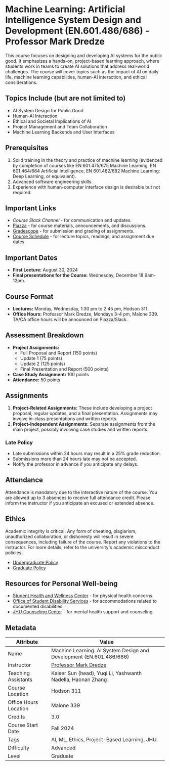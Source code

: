 # Machine Learning: Artificial Intelligence System Design and Development (EN.601.486/686) - Professor Mark Dredze

This course focuses on designing and developing AI systems for the public good. It emphasizes a hands-on, project-based learning approach, where students work in teams to create AI solutions that address real-world challenges. The course will cover topics such as the impact of AI on daily life, machine learning capabilities, human-AI interaction, and ethical considerations.

## Topics Include (but are not limited to)

- AI System Design for Public Good
- Human-AI Interaction
- Ethical and Societal Implications of AI
- Project Management and Team Collaboration
- Machine Learning Backends and User Interfaces

## Prerequisites

1. Solid training in the theory and practice of machine learning (evidenced by completion of courses like EN 601.475/675 Machine Learning, EN 601.464/664 Artificial Intelligence, EN 601.482/682 Machine Learning: Deep Learning, or equivalent).
2. Advanced software engineering skills.
3. Experience with human-computer interface design is desirable but not required.

## Important Links

- *Course Slack Channel* - for communication and updates.
- [Piazza](https://piazza.com/jhu/fall2024/601486686/home) - for course materials, announcements, and discussions.
- [Gradescope](https://www.gradescope.com/courses/837294) - for submission and grading of assignments.
- [Course Schedule](https://docs.google.com/spreadsheets/d/1Gpctemp0UyS-GKg_sIBYYizrOyODFqbI4mpmHD6VbDU/edit?gid=0#gid=0) - for lecture topics, readings, and assignment due dates.

## Important Dates

- **First Lecture:** August 30, 2024
- **Final presentations for the Course:** Wednesday, December 18 9am-12pm.

## Course Format

- **Lectures:** Monday, Wednesday, 1:30 pm to 2:45 pm, Hodson 311.
- **Office Hours:** Professor Mark Dredze, Mondays 3-4 pm, Malone 339. TA/CA office hours will be announced on Piazza/Slack.

## Assessment Breakdown

- **Project Assignments:**
  - Full Proposal and Report (150 points)
  - Update 1 (75 points)
  - Update 2 (125 points)
  - Final Presentation and Report (500 points)
- **Case Study Assignment:** 100 points
- **Attendance:** 50 points

## Assignments

1. **Project-Related Assignments:** These include developing a project proposal, regular updates, and a final presentation. Assignments may involve in-class presentations and written reports.
2. **Project-Independent Assignments:** Separate assignments from the main project, possibly involving case studies and written reports.

### Late Policy

- Late submissions within 24 hours may result in a 25% grade reduction.
- Submissions more than 24 hours late may not be accepted.
- Notify the professor in advance if you anticipate any delays.

## Attendance

Attendance is mandatory due to the interactive nature of the course. You are allowed up to 3 absences to receive full attendance credit. Please inform the instructor if you anticipate an excused or extended absence.

## Ethics

Academic integrity is critical. Any form of cheating, plagiarism, unauthorized collaboration, or dishonesty will result in severe consequences, including failure of the course. Report any violations to the instructor. For more details, refer to the university's academic misconduct policies:

- [Undergraduate Policy](https://studentaffairs.jhu.edu/policies-guidelines/undergrad-ethics/)
- [Graduate Policy](https://provost.jhu.edu/wp-content/uploads/2018/08/Homewood-WSE_KSAS_-WSE-EP_KSAS-AAP-Graduate-Academic-Misconduct-Policy-2018SU.pdf)

## Resources for Personal Well-being

- [Student Health and Wellness Center](https://studentaffairs.jhu.edu/student-life/student-outreach-support/absences-from-class/) - for physical health concerns.
- [Office of Student Disability Services](https://studentaffairs.jhu.edu/disabilities/) - for accommodations related to documented disabilities.
- [JHU Counseling Center](https://wellbeing.jhu.edu/MentalHealthServices/) - for mental health support and counseling.

## Metadata

| Attribute             | Value                                                |
|-----------------------|------------------------------------------------------|
| Name                  | Machine Learning: AI System Design and Development (EN.601.486/686) |
| Instructor            | [Professor Mark Dredze](https://www.cs.jhu.edu/~mdredze/)                    |
| Teaching Assistants   | Kaiser Sun (head), Yuqi Li, Yashwanth Nadella, Haonan Zhang |
| Course Location       | Hodson 311                                           |
| Office Hours Location | Malone 339                                           |
| Credits               | 3.0                                                  |
| Course Start Date     | Fall 2024                                            |
| Tags                  | AI, ML, Ethics, Project-Based Learning, JHU          |
| Difficulty            | Advanced                                             |
| Level                 | Graduate                                             |
